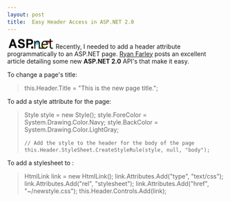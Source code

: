 ```yaml
---
layout: post
title:  Easy Header Access in ASP.NET 2.0
---
```

[![](/cdn/images/blog/WindowsLiveWriter/EasyHeaderAccessinASP.NET2.0_131AA/asp-net-powered_thumb%5B1%5D.gif)](/cdn/images/blog/WindowsLiveWriter/EasyHeaderAccessinASP.NET2.0_131AA/asp-net-powered%5B3%5D.gif) Recently, I needed to add a header attribute programmatically to an ASP.NET page. [Ryan Farley](http://ryanfarley.com/blog/archive/2006/03/24/18930.aspx) posts an excellent article detailing some new **ASP.NET 2.0** API's that make it easy. 

To change a page's title: 

> this.Header.Title = "This is the new page title.";

To add a style attribute for the page: 

> Style style = new Style();
>     style.ForeColor = System.Drawing.Color.Navy;
>     style.BackColor = System.Drawing.Color.LightGray;
>     
>     // Add the style to the header for the body of the page
>     this.Header.StyleSheet.CreateStyleRule(style, null, "body");

To add a stylesheet to : 

> HtmlLink link = new HtmlLink();
>     link.Attributes.Add("type", "text/css");
>     link.Attributes.Add("rel", "stylesheet");
>     link.Attributes.Add("href", "~/newstyle.css");
>     this.Header.Controls.Add(link);
